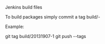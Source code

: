 Jenkins build files

To build packages simply commit a tag build/<yyyyddmm>-<inc>

Example:

git tag build/20131907-1
git push --tags
